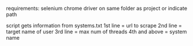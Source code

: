 requirements:
selenium
chrome driver on same folder as project or indicate path

script gets information from systems.txt
1st line = url to scrape
2nd line = target name of user
3rd line = max num of threads
4th and above = system name

